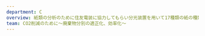 ```yaml
---
department: C
overview: 紙類の分析のために住友電装に協力してもらい分光装置を用いて17種類の紙の種類を分別方法を提案したりクイズを作ったりしました
team: CO2削減のために～廃棄物分別の適正化、効率化～
---
```

